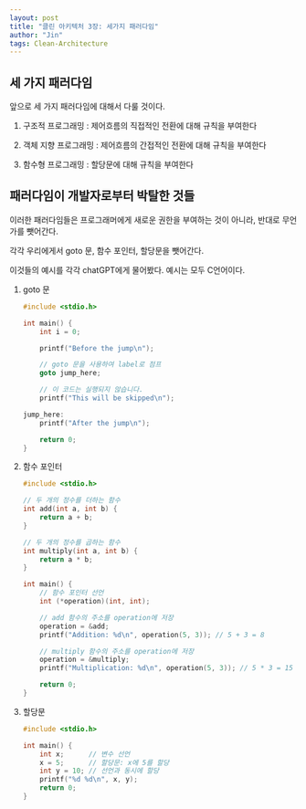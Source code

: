 ```yaml
---
layout: post
title: "클린 아키텍처 3장: 세가지 패러다임"
author: "Jin"
tags: Clean-Architecture
---
```


## 세 가지 패러다임

앞으로 세 가지 패러다임에 대해서 다룰 것이다.

1. 구조적 프로그래밍 : 제어흐름의 직접적인 전환에 대해 규칙을 부여한다

2. 객체 지향 프로그래밍 : 제어흐름의 간접적인 전환에 대해 규칙을 부여한다

3. 함수형 프로그래밍 : 할당문에 대해 규칙을 부여한다



## 패러다임이 개발자로부터 박탈한 것들

이러한 패러다임들은 프로그래머에게 새로운 권한을 부여하는 것이 아니라, 반대로 무언가를 뺏어간다.

각각 우리에게서 goto 문, 함수 포인터, 할당문을 뺏어간다.

이것들의 예시를 각각 chatGPT에게 물어봤다. 예시는 모두 C언어이다.


1. goto 문

    ```c
    #include <stdio.h>

    int main() {
        int i = 0;

        printf("Before the jump\n");

        // goto 문을 사용하여 label로 점프
        goto jump_here;

        // 이 코드는 실행되지 않습니다.
        printf("This will be skipped\n");

    jump_here:
        printf("After the jump\n");

        return 0;
    }
    ```

1. 함수 포인터

    ```c
    #include <stdio.h>

    // 두 개의 정수를 더하는 함수
    int add(int a, int b) {
        return a + b;
    }

    // 두 개의 정수를 곱하는 함수
    int multiply(int a, int b) {
        return a * b;
    }

    int main() {
        // 함수 포인터 선언
        int (*operation)(int, int);

        // add 함수의 주소를 operation에 저장
        operation = &add;
        printf("Addition: %d\n", operation(5, 3)); // 5 + 3 = 8

        // multiply 함수의 주소를 operation에 저장
        operation = &multiply;
        printf("Multiplication: %d\n", operation(5, 3)); // 5 * 3 = 15

        return 0;
    }
    ```

1. 할당문

    ```c
    #include <stdio.h>

    int main() {
        int x;      // 변수 선언
        x = 5;      // 할당문: x에 5를 할당
        int y = 10; // 선언과 동시에 할당
        printf("%d %d\n", x, y);
        return 0;
    }
    ```
